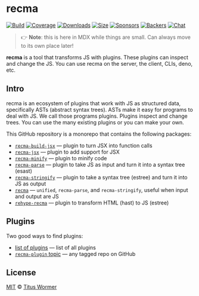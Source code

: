 # recma

[![Build][badge-build-image]][badge-build-url]
[![Coverage][badge-coverage-image]][badge-coverage-url]
[![Downloads][badge-downloads-image]][badge-downloads-url]
[![Size][badge-size-image]][badge-size-url]
[![Sponsors][badge-sponsors-image]][badge-collective-url]
[![Backers][badge-backers-image]][badge-collective-url]
[![Chat][badge-chat-image]][badge-chat-url]

> 👉 **Note**:
> this is here in MDX while things are small.
> Can always move to its own place later!

**recma** is a tool that transforms JS with plugins.
These plugins can inspect and change the JS.
You can use recma on the server,
the client,
CLIs,
deno,
etc.

## Intro

recma is an ecosystem of plugins that work with JS as structured data,
specifically ASTs (abstract syntax trees).
ASTs make it easy for programs to deal with JS.
We call those programs plugins.
Plugins inspect and change trees.
You can use the many existing plugins or you can make your own.

This GitHub repository is a monorepo that contains the following packages:

* [`recma-build-jsx`][github-recma-build-jsx]
  — plugin to turn JSX into function calls
* [`recma-jsx`][github-recma-jsx]
  — plugin to add support for JSX
* [`recma-minify`][github-recma-minify]
  — plugin to minify code
* [`recma-parse`][github-recma-parse]
  — plugin to take JS as input and turn it into a syntax tree (esast)
* [`recma-stringify`][github-recma-stringify]
  — plugin to take a syntax tree (estree) and turn it into JS as output
* [`recma`][github-recma-core]
  — `unified`, `recma-parse`, and `recma-stringify`,
  useful when input and output are JS
* [`rehype-recma`][github-rehype-recma]
  — plugin to transform HTML (hast) to JS (estree)

## Plugins

Two good ways to find plugins:

* [list of plugins][file-plugins-list-of-plugins]
  — list of all plugins
* [`recma-plugin` topic][github-topic-recma-plugin]
  — any tagged repo on GitHub

## License

[MIT][file-license] © [Titus Wormer][wooorm]

<!-- Definitions -->

[badge-backers-image]: https://opencollective.com/unified/backers/badge.svg

[badge-build-image]: https://github.com/mdx-js/recma/actions/workflows/main.yml/badge.svg

[badge-build-url]: https://github.com/mdx-js/recma/actions

[badge-chat-image]: https://img.shields.io/badge/chat-discussions-success.svg

[badge-chat-url]: https://github.com/mdx-js/mdx/discussions

[badge-collective-url]: https://opencollective.com/unified

[badge-coverage-image]: https://img.shields.io/codecov/c/github/mdx-js/recma.svg

[badge-coverage-url]: https://codecov.io/github/mdx-js/recma

[badge-downloads-image]: https://img.shields.io/npm/dm/recma.svg

[badge-downloads-url]: https://www.npmjs.com/package/recma

[badge-size-image]: https://img.shields.io/bundlejs/size/recma

[badge-size-url]: https://bundlejs.com/?q=recma

[badge-sponsors-image]: https://opencollective.com/unified/sponsors/badge.svg

[file-license]: license

[file-plugins-list-of-plugins]: doc/plugins.md#list-of-plugins

[github-recma-build-jsx]: https://github.com/mdx-js/recma/tree/main/packages/recma-build-jsx

[github-recma-core]: https://github.com/mdx-js/recma/tree/main/packages/recma

[github-recma-jsx]: https://github.com/mdx-js/recma/tree/main/packages/recma-jsx

[github-recma-minify]: https://github.com/mdx-js/recma/tree/main/packages/recma-minify

[github-recma-parse]: https://github.com/mdx-js/recma/tree/main/packages/recma-parse

[github-recma-stringify]: https://github.com/mdx-js/recma/tree/main/packages/recma-stringify

[github-rehype-recma]: https://github.com/mdx-js/recma/tree/main/packages/rehype-recma

[github-topic-recma-plugin]: https://github.com/topics/recma-plugin

[wooorm]: https://wooorm.com
